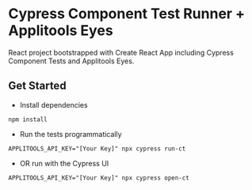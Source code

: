 # Cypress Component Test Runner + Applitools Eyes

React project bootstrapped with Create React App including Cypress Component Tests and Applitools Eyes.

## Get Started
* Install dependencies
```
npm install
```
* Run the tests programmatically
```
APPLITOOLS_API_KEY="[Your Key]" npx cypress run-ct
```
* OR run with the Cypress UI
```
APPLITOOLS_API_KEY="[Your Key]" npx cypress open-ct
```
